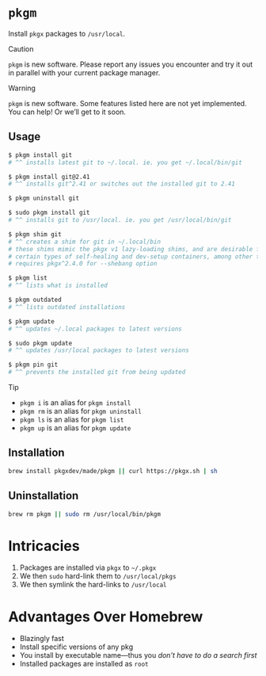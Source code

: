 # `pkgm`

Install `pkgx` packages to `/usr/local`.

> [!CAUTION]
>
> `pkgm` is new software. Please report any issues you encounter and try it out
> in parallel with your current package manager.

> [!WARNING]
>
> `pkgm` is new software. Some features listed here are not yet implemented. You
> can help! Or we’ll get to it soon.

## Usage

```sh
$ pkgm install git
# ^^ installs latest git to ~/.local. ie. you get ~/.local/bin/git

$ pkgm install git@2.41
# ^^ installs git^2.41 or switches out the installed git to 2.41

$ pkgm uninstall git

$ sudo pkgm install git
# ^^ installs git to /usr/local. ie. you get /usr/local/bin/git

$ pkgm shim git
# ^^ creates a shim for git in ~/.local/bin
# these shims mimic the pkgx v1 lazy-loading shims, and are desirable for
# certain types of self-healing and dev-setup containers, among other things
# requires pkgx^2.4.0 for --shebang option

$ pkgm list
# ^^ lists what is installed

$ pkgm outdated
# ^^ lists outdated installations

$ pkgm update
# ^^ updates ~/.local packages to latest versions

$ sudo pkgm update
# ^^ updates /usr/local packages to latest versions

$ pkgm pin git
# ^^ prevents the installed git from being updated
```

> [!TIP]
>
> - `pkgm i` is an alias for `pkgm install`
> - `pkgm rm` is an alias for `pkgm uninstall`
> - `pkgm ls` is an alias for `pkgm list`
> - `pkgm up` is an alias for `pkgm update`

## Installation

```sh
brew install pkgxdev/made/pkgm || curl https://pkgx.sh | sh
```

## Uninstallation

```sh
brew rm pkgm || sudo rm /usr/local/bin/pkgm
```

# Intricacies

1. Packages are installed via `pkgx` to `~/.pkgx`
2. We then `sudo` hard-link them to `/usr/local/pkgs`
3. We then symlink the hard-links to `/usr/local`

# Advantages Over Homebrew

- Blazingly fast
- Install specific versions of any pkg
- You install by executable name—thus you _don’t have to do a search first_
- Installed packages are installed as `root`
